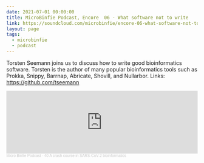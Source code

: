 ```yaml
---
date: 2021-07-01 00:00:00
title: MicroBinfie Podcast, Encore  06 - What software not to write
link: https://soundcloud.com/microbinfie/encore-06-what-software-not-to-write
layout: page
tags:
  - microbinfie
  - podcast
---
```

Torsten Seemann joins us to discuss how to write good bioinformatics
software. Torsten is the author of many popular bioinformatics tools
such as Prokka, Snippy, Barrnap, Abricate, Shovill, and Nullarbor.
Links: https://github.com/tseemann

<iframe width="100%" height="166" scrolling="no" frameborder="no" allow="autoplay" src="https://w.soundcloud.com/player/?url=https%3A//api.soundcloud.com/tracks/1078225456&color=%23ff5500&auto_play=false&hide_related=false&show_comments=true&show_user=true&show_reposts=false&show_teaser=false"></iframe><div style="font-size: 10px; color: #cccccc;line-break: anywhere;word-break: normal;overflow: hidden;white-space: nowrap;text-overflow: ellipsis; font-family: Interstate,Lucida Grande,Lucida Sans Unicode,Lucida Sans,Garuda,Verdana,Tahoma,sans-serif;font-weight: 100;"><a href="https://soundcloud.com/microbinfie" title="Micro Binfie Podcast" target="_blank" style="color: #cccccc; text-decoration: none;">Micro Binfie Podcast</a> · <a href="https://soundcloud.com/microbinfie/40-a-crash-course-in-sars-cov-2-bioinformatics" title="Encore  06 - What software not to write" target="_blank" style="color: #cccccc; text-decoration: none;">40 A crash course in SARS-CoV-2 bioinformatics</a></div>
